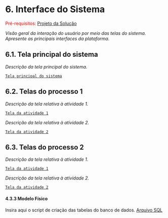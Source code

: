 
# 6. Interface do Sistema

<span style="color:red">Pré-requisitos: <a href="4-Projeto-Solucao.md"> Projeto da Solução</a></span>

_Visão geral da interação do usuário por meio das telas do sistema. Apresente as principais interfaces da plataforma._

## 6.1. Tela principal do sistema

_Descrição da tela principal do sistema._

[`Tela principal do sistema`](images/)


## 6.2. Telas do processo 1

_Descrição da tela relativa à atividade 1._

[`Tela da atividade 1`](images/)

_Descrição da tela relativa à atividade 2._

[`Tela da atividade 2`](images/)


## 6.3. Telas do processo 2

_Descrição da tela relativa à atividade 1._

[`Tela da atividade 1`](images/)

_Descrição da tela relativa à atividade 2._

[`Tela da atividade 2`](images/)


#### 4.3.3 Modelo Físico

Insira aqui o script de criação das tabelas do banco de dados.
[Arquivo SQL](/src/db/CriacaoVazio.sql)

